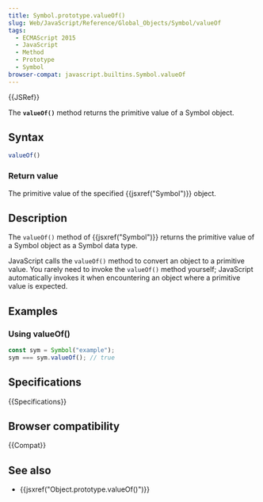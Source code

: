 ```yaml
---
title: Symbol.prototype.valueOf()
slug: Web/JavaScript/Reference/Global_Objects/Symbol/valueOf
tags:
  - ECMAScript 2015
  - JavaScript
  - Method
  - Prototype
  - Symbol
browser-compat: javascript.builtins.Symbol.valueOf
---
```

{{JSRef}}

The **`valueOf()`** method returns the primitive value of a Symbol object.

## Syntax

```js
valueOf()
```

### Return value

The primitive value of the specified {{jsxref("Symbol")}} object.

## Description

The `valueOf()` method of {{jsxref("Symbol")}} returns the primitive
value of a Symbol object as a Symbol data type.

JavaScript calls the `valueOf()` method to convert an object to a primitive
value. You rarely need to invoke the `valueOf()` method yourself; JavaScript
automatically invokes it when encountering an object where a primitive value is
expected.

## Examples

### Using valueOf()

```js
const sym = Symbol("example");
sym === sym.valueOf(); // true
```

## Specifications

{{Specifications}}

## Browser compatibility

{{Compat}}

## See also

*   {{jsxref("Object.prototype.valueOf()")}}

